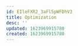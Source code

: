 ```yaml
---
id: EIleFXR2_3aFl5pWFDhV3
title: Optimization
desc: ''
updated: 1623969915780
created: 1623969915780
---
```


